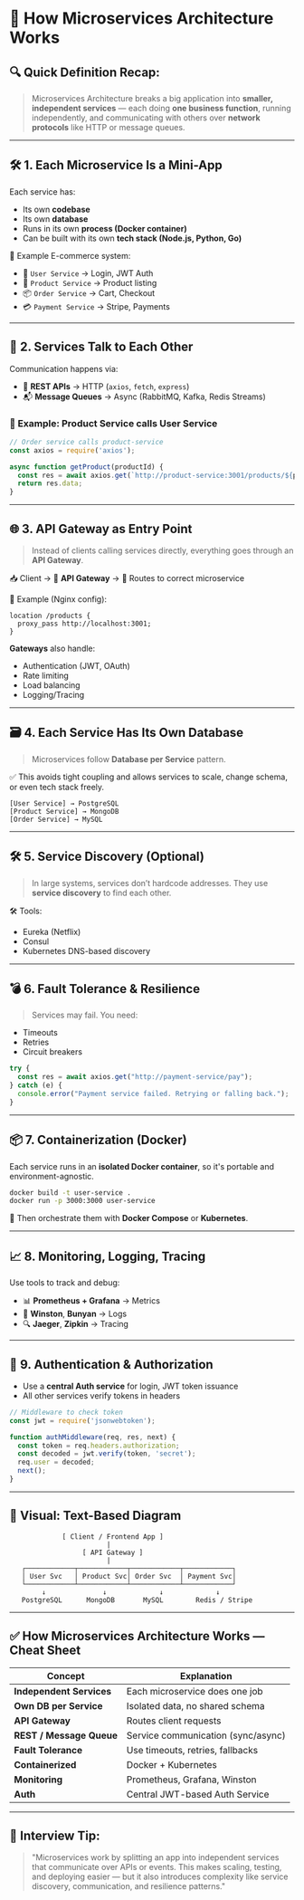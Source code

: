 # 🧱 How Microservices Architecture Works

## 🔍 Quick Definition Recap:

> Microservices Architecture breaks a big application into **smaller, independent services** — each doing **one business function**, running independently, and communicating with others over **network protocols** like HTTP or message queues.

---

## 🛠️ 1. **Each Microservice Is a Mini-App**

Each service has:

* Its own **codebase**
* Its own **database**
* Runs in its own **process (Docker container)**
* Can be built with its own **tech stack (Node.js, Python, Go)**

🧱 Example E-commerce system:

* 👤 `User Service` → Login, JWT Auth
* 🛒 `Product Service` → Product listing
* 📦 `Order Service` → Cart, Checkout
* 💳 `Payment Service` → Stripe, Payments

---

## 🧩 2. **Services Talk to Each Other**

Communication happens via:

* 🔁 **REST APIs** → HTTP (`axios`, `fetch`, `express`)
* 📬 **Message Queues** → Async (RabbitMQ, Kafka, Redis Streams)

### 🔗 Example: Product Service calls User Service

```js
// Order service calls product-service
const axios = require('axios');

async function getProduct(productId) {
  const res = await axios.get(`http://product-service:3001/products/${productId}`);
  return res.data;
}
```

---

## 🌐 3. **API Gateway as Entry Point**

> Instead of clients calling services directly, everything goes through an **API Gateway**.

📥 Client → 🛂 **API Gateway** → 🚪 Routes to correct microservice

🔧 Example (Nginx config):

```nginx
location /products {
  proxy_pass http://localhost:3001;
}
```

**Gateways** also handle:

* Authentication (JWT, OAuth)
* Rate limiting
* Load balancing
* Logging/Tracing

---

## 🗃️ 4. **Each Service Has Its Own Database**

> Microservices follow **Database per Service** pattern.

✅ This avoids tight coupling and allows services to scale, change schema, or even tech stack freely.

```
[User Service] → PostgreSQL  
[Product Service] → MongoDB  
[Order Service] → MySQL  
```

---

## 🛠️ 5. **Service Discovery (Optional)**

> In large systems, services don’t hardcode addresses. They use **service discovery** to find each other.

🛠 Tools:

* Eureka (Netflix)
* Consul
* Kubernetes DNS-based discovery

---

## 💣 6. **Fault Tolerance & Resilience**

> Services may fail. You need:

* Timeouts
* Retries
* Circuit breakers

```js
try {
  const res = await axios.get("http://payment-service/pay");
} catch (e) {
  console.error("Payment service failed. Retrying or falling back.");
}
```

---

## 📦 7. **Containerization (Docker)**

Each service runs in an **isolated Docker container**, so it's portable and environment-agnostic.

```bash
docker build -t user-service .
docker run -p 3000:3000 user-service
```

🔗 Then orchestrate them with **Docker Compose** or **Kubernetes**.

---

## 📈 8. **Monitoring, Logging, Tracing**

Use tools to track and debug:

* 📊 **Prometheus + Grafana** → Metrics
* 📜 **Winston**, **Bunyan** → Logs
* 🔍 **Jaeger**, **Zipkin** → Tracing

---

## 🔐 9. **Authentication & Authorization**

* Use a **central Auth service** for login, JWT token issuance
* All other services verify tokens in headers

```js
// Middleware to check token
const jwt = require('jsonwebtoken');

function authMiddleware(req, res, next) {
  const token = req.headers.authorization;
  const decoded = jwt.verify(token, 'secret');
  req.user = decoded;
  next();
}
```

---

## 🧠 Visual: Text-Based Diagram

```
             [ Client / Frontend App ]
                        |
                  [ API Gateway ]
                        |
   ┌────────────┬────────────┬────────────┬────────────┐
   │ User Svc   │ Product Svc│ Order Svc  │ Payment Svc│
   └────────────┴────────────┴────────────┴────────────┘
        ↓              ↓             ↓             ↓
   PostgreSQL      MongoDB       MySQL        Redis / Stripe
```

---

## ✅ How Microservices Architecture Works — Cheat Sheet

| Concept                  | Explanation                        |
| ------------------------ | ---------------------------------- |
| **Independent Services** | Each microservice does one job     |
| **Own DB per Service**   | Isolated data, no shared schema    |
| **API Gateway**          | Routes client requests             |
| **REST / Message Queue** | Service communication (sync/async) |
| **Fault Tolerance**      | Use timeouts, retries, fallbacks   |
| **Containerized**        | Docker + Kubernetes                |
| **Monitoring**           | Prometheus, Grafana, Winston       |
| **Auth**                 | Central JWT-based Auth Service     |

---

## 💬 Interview Tip:

> "Microservices work by splitting an app into independent services that communicate over APIs or events. This makes scaling, testing, and deploying easier — but it also introduces complexity like service discovery, communication, and resilience patterns."